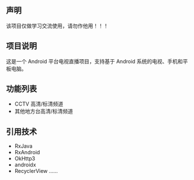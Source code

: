 ## 声明
该项目仅做学习交流使用，请勿作他用！！！

## 项目说明

这是一个 Android 平台电视直播项目，支持基于 Android 系统的电视、手机和平板电脑。

## 功能列表
- CCTV 高清/标清频道
- 其他地方台高清/标清频道

## 引用技术
- RxJava
- RxAndroid
- OkHttp3
- androidx
- RecyclerView
……

